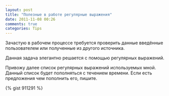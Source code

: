 ```yaml
---
layout: post
title: "Полезные в работе регулярные выражения"
date: 2011-11-08 00:26
comments: true
categories: Tips
---
```

Зачастую в рабочем процессе требуется проверить данные введённые пользователем или полученные из другого источника.

Данная задача элегантно решается с помощью регулярных выражений.

Привожу далее список регулярных выражений используемых мной. Данный список будет пополняться с течением времени. Если есть предложения чем пополнить его, пишите.

{% gist 911291 %}
